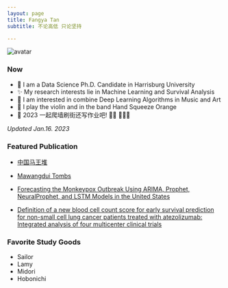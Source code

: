 ```yaml
---
layout: page
title: Fangya Tan
subtitle: 不论高低 只论坚持

---
```


![avatar](/Users/fangya/Desktop/DSC01060.JPG)

### Now

- 🐰  I am a Data Science Ph.D. Candidate in Harrisburg University 
- ✨  My research interests lie in Machine Learning and Survival Analysis 
- 🎼  I am interested in combine Deep Learning Algorithms in Music and Art
- 🍊  I play the violin and in the band Hand Squeeze Orange
- 📝 2023 一起爬墙刷街还写作业吧! 🧗‍♀️ 🏄🏻‍♂️ 

*Updated Jan.16. 2023*


### Featured Publication

- [中国马王堆](https://book.douban.com/subject/35830402/)

- [Mawangdui Tombs](https://www.amazon.com/Mawangdui-Tombs-English-Chineseversionebook/dp/B09P6YGGNC/ref=sr_1_1crid=3KTWF9GTIFN58&keywords=mawangdui+tombs&qid=1673925269&s=books&sprefix=mawangdui+tombs%2Cstripbooks%2C156&sr=1-1)


- [Forecasting the Monkeypox Outbreak Using ARIMA, Prophet, NeuralProphet, and LSTM Models in the United States](https://www.mdpi.com/2571-9394/5/1/5)


- [Definition of a new blood cell count score for early survival prediction for non-small cell lung cancer patients treated with atezolizumab: Integrated analysis of four multicenter clinical trials](https://www.frontiersin.org/articles/10.3389/fimmu.2022.961926/full)


### Favorite Study Goods

- Sailor 
- Lamy
- Midori
- Hobonichi

